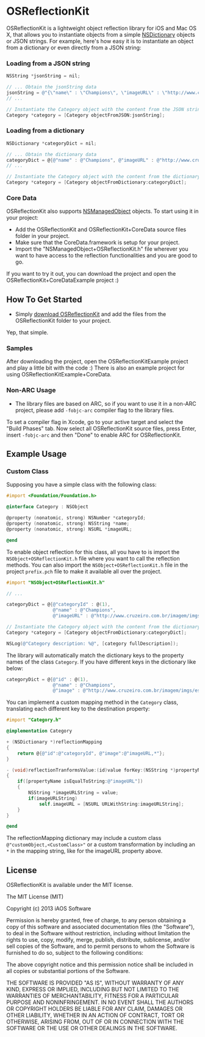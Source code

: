 OSReflectionKit
===============

OSReflectionKit is a lightweight object reflection library for iOS and Mac OS X, that allows you to instantiate objects from a simple [NSDictionary](http://developer.apple.com/library/ios/#documentation/Cocoa/Reference/Foundation/Classes/NSDictionary_Class/Reference/Reference.html) objects or JSON strings. For example, here's how easy it is to instantiate an object from a dictionary or even directly from a JSON string:

### Loading from a JSON string
```objective-c
NSString *jsonString = nil;

// ... Obtain the jsonString data
jsonString = @"{\"name\" : \"Champions\", \"imageURL\" : \"http://www.cruzeiro.com.br/imagem/imgs/escudo.png\"}"; // Sample
// ...

// Instantiate the Category object with the content from the JSON string
Category *category = [Category objectFromJSON:jsonString];
```

### Loading from a dictionary
```objective-c
NSDictionary *categoryDict = nil;

// ... Obtain the dictionary data
categoryDict = @{@"name" : @"Champions", @"imageURL" : @"http://www.cruzeiro.com.br/imagem/imgs/escudo.png"}; // Sample
// ...

// Instantiate the Category object with the content from the dictionary
Category *category = [Category objectFromDictionary:categoryDict];
```
### Core Data

OSReflectionKit also supports [NSManagedObject](https://developer.apple.com/library/ios/#documentation/Cocoa/Reference/CoreDataFramework/Classes/NSManagedObject_Class/Reference/NSManagedObject.html) objects.
To start using it in your project:

- Add the OSReflectionKit and OSReflectionKit+CoreData source files folder in your project.
- Make sure that the CoreData.framework is setup for your project.
- Import the "NSManagedObject+OSReflectionKit.h" file wherever you want to have access to the reflection functionalities and you are good to go.

If you want to try it out, you can download the project and open the OSReflectionKit+CoreDataExample project :)

## How To Get Started

- Simply [download OSReflectionKit](https://github.com/iAOS/OSReflectionKit/zipball/master) and add the files from the OSReflectionKit folder to your project.

Yep, that simple.

### Samples

After downloading the project, open the OSReflectionKitExample project and play a little bit with the code :)
There is also an example project for using OSReflectionKitExample+CoreData.

### Non-ARC Usage
- The library files are based on ARC, so if you want to use it in a non-ARC project, please add `-fobjc-arc` compiler flag to the library files.

To set a compiler flag in Xcode, go to your active target and select the "Build Phases" tab. Now select all OSReflectionKit source files, press Enter, insert `-fobjc-arc` and then "Done" to enable ARC for OSReflectionKit.
## Example Usage

### Custom Class

Supposing you have a simple class with the following class:

```objective-c
#import <Foundation/Foundation.h>

@interface Category : NSObject

@property (nonatomic, strong) NSNumber *categoryId;
@property (nonatomic, strong) NSString *name;
@property (nonatomic, strong) NSURL *imageURL;

@end
```
To enable object reflection for this class, all you have to is import the `NSObject+OSReflectionKit.h` file where you want to call the reflection methods.
You can also import the `NSObject+OSReflectionKit.h` file in the project `prefix.pch` file to make it available all over the project.

```objective-c
#import "NSObject+OSReflectionKit.h"

// ...

categoryDict = @{@"categoryId" : @(1),
                 @"name" : @"Champions",
                 @"imageURL" : @"http://www.cruzeiro.com.br/imagem/imgs/escudo.png"}; // Sample dictionary

// Instantiate the Category object with the content from the dictionary
Category *category = [Category objectFromDictionary:categoryDict];

NSLog(@"Category description: %@", [category fullDescription]);
```

The library will automatically match the dictionary keys to the property names of the class `Category`.
If you have different keys in the dictionary like below:

```objective-c
categoryDict = @{@"id" : @(1),
                 @"name" : @"Champions",
                 @"image" : @"http://www.cruzeiro.com.br/imagem/imgs/escudo.png"};
```

You can implement a custom mapping method in the `Category` class, translating each different key to the destination property:

```objective-c
#import "Category.h"

@implementation Category

+ (NSDictionary *)reflectionMapping
{
    return @{@"id":@"categoryId", @"image":@"imageURL,*"};
}

- (void)reflectionTranformsValue:(id)value forKey:(NSString *)propertyName
{
    if([propertyName isEqualToString:@"imageURL"])
    {
        NSString *imageURLString = value;
        if(imageURLString)
            self.imageURL = [NSURL URLWithString:imageURLString];
    }
}

@end
```

The reflectionMapping dictionary may include a custom class `@"customObject,<CustomClass>"` or a custom transformation by including an `*` in the mapping string, like for the imageURL property above.

## License

OSReflectionKit is available under the MIT license.

The MIT License (MIT)

Copyright (c) 2013 iAOS Software

Permission is hereby granted, free of charge, to any person obtaining a copy
of this software and associated documentation files (the "Software"), to deal
in the Software without restriction, including without limitation the rights
to use, copy, modify, merge, publish, distribute, sublicense, and/or sell
copies of the Software, and to permit persons to whom the Software is
furnished to do so, subject to the following conditions:

The above copyright notice and this permission notice shall be included in
all copies or substantial portions of the Software.

THE SOFTWARE IS PROVIDED "AS IS", WITHOUT WARRANTY OF ANY KIND, EXPRESS OR
IMPLIED, INCLUDING BUT NOT LIMITED TO THE WARRANTIES OF MERCHANTABILITY,
FITNESS FOR A PARTICULAR PURPOSE AND NONINFRINGEMENT. IN NO EVENT SHALL THE
AUTHORS OR COPYRIGHT HOLDERS BE LIABLE FOR ANY CLAIM, DAMAGES OR OTHER
LIABILITY, WHETHER IN AN ACTION OF CONTRACT, TORT OR OTHERWISE, ARISING FROM,
OUT OF OR IN CONNECTION WITH THE SOFTWARE OR THE USE OR OTHER DEALINGS IN
THE SOFTWARE.
